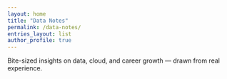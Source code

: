 ```yaml
---
layout: home
title: "Data Notes"
permalink: /data-notes/
entries_layout: list
author_profile: true
---
```


Bite-sized insights on data, cloud, and career growth — drawn from real experience.
